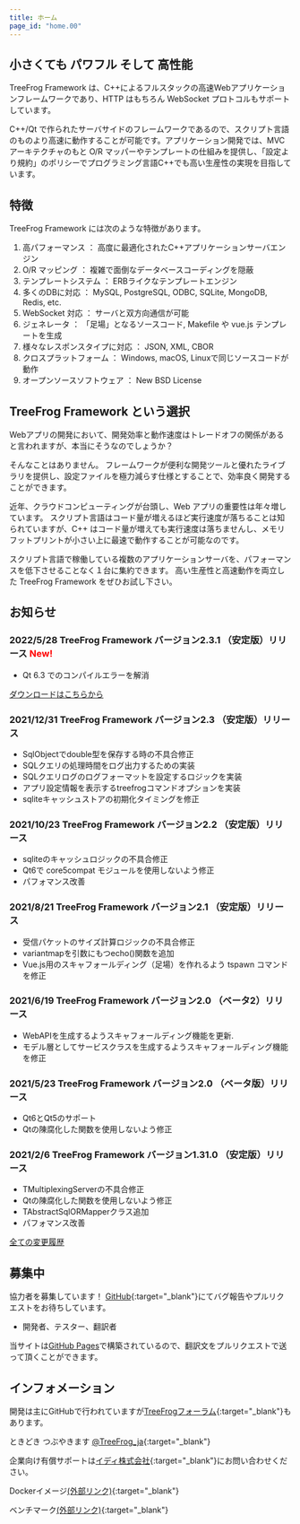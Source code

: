 ```yaml
---
title: ホーム
page_id: "home.00"
---
```


## <i class="fa fa-bolt" aria-hidden="true"></i> 小さくても パワフル そして 高性能

TreeFrog Framework は、C++によるフルスタックの高速Webアプリケーションフレームワークであり、HTTP はもちろん WebSocket プロトコルもサポートしています。

C++/Qt で作られたサーバサイドのフレームワークであるので、スクリプト言語のものより高速に動作することが可能です。アプリケーション開発では、MVC アーキテクチャのもと O/R マッパーやテンプレートの仕組みを提供し、「設定より規約」のポリシーでプログラミング言語C++でも高い生産性の実現を目指しています。


## <i class="fa fa-flag" aria-hidden="true"></i> 特徴

TreeFrog Framework には次のような特徴があります。

  1. 高パフォーマンス ： 高度に最適化されたC++アプリケーションサーバエンジン
  2. O/R マッピング ： 複雑で面倒なデータベースコーディングを隠蔽
  3. テンプレートシステム ： ERBライクなテンプレートエンジン
  4. 多くのDBに対応 ： MySQL, PostgreSQL, ODBC, SQLite, MongoDB, Redis, etc.
  5. WebSocket 対応 ： サーバと双方向通信が可能
  6. ジェネレータ ： 「足場」となるソースコード, Makefile や vue.js テンプレートを生成
  7. 様々なレスポンスタイプに対応 ： JSON, XML, CBOR
  8. クロスプラットフォーム ： Windows, macOS, Linuxで同じソースコードが動作
  9. オープンソースソフトウェア ： New BSD License


## <i class="fa fa-comment" aria-hidden="true"></i> TreeFrog Framework という選択

Webアプリの開発において、開発効率と動作速度はトレードオフの関係があると言われますが、本当にそうなのでしょうか？

そんなことはありません。
フレームワークが便利な開発ツールと優れたライブラリを提供し、設定ファイルを極力減らす仕様とすることで、効率良く開発することができます。

近年、クラウドコンピューティングが台頭し、Web アプリの重要性は年々増しています。 スクリプト言語はコード量が増えるほど実行速度が落ちることは知られていますが、C++ はコード量が増えても実行速度は落ちませんし、メモリフットプリントが小さい上に最速で動作することが可能なのです。

スクリプト言語で稼働している複数のアプリケーションサーバを、パフォーマンスを低下させることなく１台に集約できます。
高い生産性と高速動作を両立した TreeFrog Framework をぜひお試し下さい。


## <i class="fa fa-bell" aria-hidden="true"></i> お知らせ

### 2022/5/28  TreeFrog Framework バージョン2.3.1 （安定版）リリース <span style="color: red;">New!</span>

 - Qt 6.3 でのコンパイルエラーを解消

 [<i class="fas fa-download"></i> ダウンロードはこちらから](/ja/download/)

### 2021/12/31  TreeFrog Framework バージョン2.3 （安定版）リリース

 - SqlObjectでdouble型を保存する時の不具合修正
 - SQLクエリの処理時間をログ出力するための実装
 - SQLクエリログのログフォーマットを設定するロジックを実装
 - アプリ設定情報を表示するtreefrogコマンドオプションを実装
 - sqliteキャッシュストアの初期化タイミングを修正

### 2021/10/23  TreeFrog Framework バージョン2.2 （安定版）リリース

 - sqliteのキャッシュロジックの不具合修正
 - Qt6で core5compat モジュールを使用しないよう修正
 - パフォマンス改善

### 2021/8/21  TreeFrog Framework バージョン2.1 （安定版）リリース

  - 受信パケットのサイズ計算ロジックの不具合修正
  - variantmapを引数にもつecho()関数を追加
  - Vue.js用のスキャフォールディング（足場）を作れるよう tspawn コマンドを修正

### 2021/6/19  TreeFrog Framework バージョン2.0 （ベータ2）リリース

  - WebAPIを生成するようスキャフォールディング機能を更新.
  - モデル層としてサービスクラスを生成するようスキャフォールディング機能を修正

### 2021/5/23  TreeFrog Framework バージョン2.0 （ベータ版）リリース

  - Qt6とQt5のサポート
  - Qtの陳腐化した関数を使用しないよう修正

### 2021/2/6  TreeFrog Framework バージョン1.31.0 （安定版）リリース

  - TMultiplexingServerの不具合修正
  - Qtの陳腐化した関数を使用しないよう修正
  - TAbstractSqlORMapperクラス追加
  - パフォマンス改善

 [<i class="fa fa-list" aria-hidden="true"></i> 全ての変更履歴](https://github.com/treefrogframework/treefrog-framework/blob/master/CHANGELOG.md)


## <i class="fa fa-user" aria-hidden="true"></i> 募集中

協力者を募集しています！ [GitHub](https://github.com/treefrogframework/treefrog-framework){:target="_blank"}にてバグ報告やプルリクエストをお待ちしています。

 - 開発者、テスター、翻訳者

 当サイトは[GitHub Pages](https://pages.github.com/)で構築されているので、翻訳文をプルリクエストで送って頂くことができます。


## <i class="fa fa-info-circle" aria-hidden="true"></i> インフォメーション

 開発は主にGitHubで行われていますが[TreeFrogフォーラム](https://groups.google.com/forum/#!forum/treefrogframework){:target="_blank"}もあります。

ときどき つぶやきます [@TreeFrog_ja](https://twitter.com/TreeFrog_ja){:target="_blank"}

企業向け有償サポートは[イディ株式会社](http://www.ideeinc.co.jp/){:target="_blank"}にお問い合わせください。

Dockerイメージ[(外部リンク)](https://hub.docker.com/r/treefrogframework/treefrog/){:target="_blank"}

ベンチマーク[(外部リンク)](https://www.techempower.com/benchmarks/){:target="_blank"}
